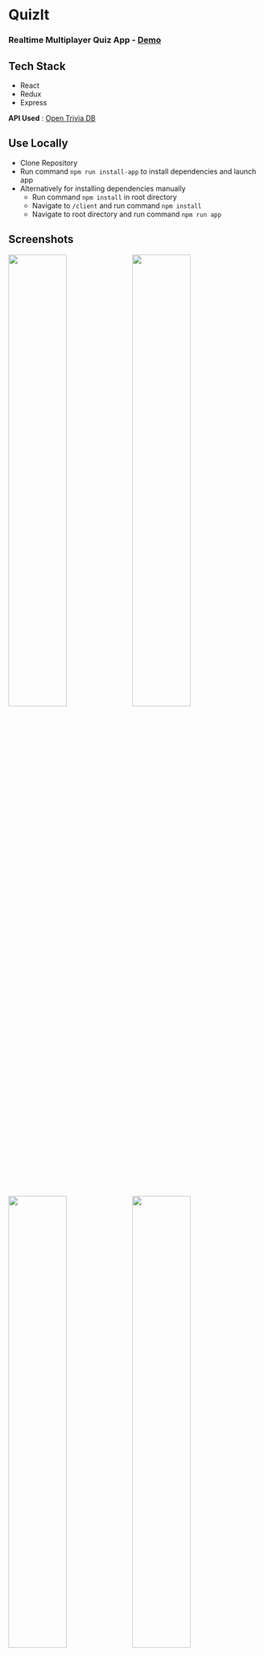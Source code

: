 # QuizIt
### Realtime Multiplayer Quiz App - [Demo](https://quizit-pc.herokuapp.com/)

## Tech Stack
- React
- Redux
- Express

__API Used__ : [Open Trivia DB](https://opentdb.com/api_config.php)

## Use Locally  
- Clone Repository
- Run command `npm run install-app` to install dependencies and launch app
- Alternatively for installing dependencies manually
  - Run command `npm install` in root directory
  - Navigate to `/client` and run command `npm install`
  - Navigate to root directory and run command `npm run app`


## Screenshots

<img src="https://user-images.githubusercontent.com/36411913/93084700-1b3fd080-f6b2-11ea-824a-63656d9778fb.png" width="48%" /> <img src="https://user-images.githubusercontent.com/36411913/93084712-1e3ac100-f6b2-11ea-940b-508b898c6be6.png" width="48%" />
<img src="https://user-images.githubusercontent.com/36411913/93084728-209d1b00-f6b2-11ea-96d2-f7ac62ceed4b.png" width="48%" /> <img src="https://user-images.githubusercontent.com/36411913/93084735-2266de80-f6b2-11ea-9894-e69097d97113.png" width="48%" />

